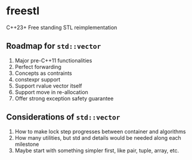 # freestl
C++23+ Free standing STL reimplementation

## Roadmap for ```std::vector```

1. Major pre-C++11 functionalities
2. Perfect forwarding
3. Concepts as contraints
4. constexpr support
5. Support rvalue vector itself
6. Support move in re-allocation
7. Offer strong exception safety guarantee


## Considerations of ```std::vector```

1. How to make lock step progresses between container and algorithms
2. How many utilities, but std and details would be needed along each milestone
3. Maybe start with something simpler first, like pair, tuple, array, etc.
